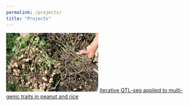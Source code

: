 ```yaml
---
permalink: /projects/
title: "Projects"
---
```


![alt text](../assets/images/iQTLPic1.png "White mold")
[Iterative QTL-seq applied to multi-genic traits in peanut and rice](iQTL.md)
